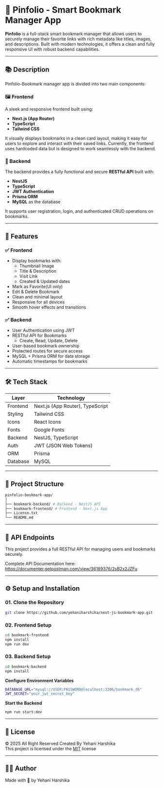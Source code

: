# 🔖 Pinfolio - Smart Bookmark Manager App

**Pinfolio** is a full-stack smart bookmark manager that allows users to securely manage their favorite links with rich metadata like titles, images, and descriptions. Built with modern technologies, it offers a clean and fully responsive UI with robust backend capabilities.

---

## 📚 Description

Pinfolio-Bookmark manager app is divided into two main components:

### 🖼️ Frontend

A sleek and responsive frontend built using:
- **Next.js (App Router)**
- **TypeScript**
- **Tailwind CSS**

It visually displays bookmarks in a clean card layout, making it easy for users to explore and interact with their saved links. Currently, the frontend uses hardcoded data but is designed to work seamlessly with the backend.

### 🔧 Backend

The backend provides a fully functional and secure **RESTful API** built with:
- **NestJS**
- **TypeScript**
- **JWT Authentication**
- **Prisma ORM**
- **MySQL** as the database

It supports user registration, login, and authenticated CRUD operations on bookmarks.

---

## 🚀 Features

### ✅ Frontend

- Display bookmarks with:
  - Thumbnail Image
  - Title & Description
  - Visit Link
  - Created & Updated dates
- Mark as Favorite(UI only)
- Edit & Delete Bookmark
- Clean and minimal layout
- Responsive for all devices
- Smooth hover effects and transitions

### ✅ Backend

- User Authentication using JWT
- RESTful API for Bookmarks
  - Create, Read, Update, Delete
- User-based bookmark ownership
- Protected routes for secure access
- MySQL + Prisma ORM for data storage
- Automatic timestamps for bookmarks

---

## 🛠️ Tech Stack

| Layer     | Technology            |
| --------- | --------------------- |
| Frontend  | Next.js (App Router), TypeScript |
| Styling   | Tailwind CSS          |
| Icons     | React Icons           |
| Fonts     | Google Fonts          |
| Backend   | NestJS, TypeScript    |
| Auth      | JWT (JSON Web Tokens) |
| ORM       | Prisma                |
| Database  | MySQL                 |

---

## 📁 Project Structure

```sh
pinfolio-bookmark-app/
│          
├── bookmark-backend/ # Backend - NestJS API   
├── bookmark-frontend/ # Frontend - Next.js App  
├── License.txt
└── README.md
```

---

## 🔐 API Endpoints

This project provides a full RESTful API for managing users and bookmarks securely.

Complete API Documentation here:
https://documenter.getpostman.com/view/36189376/2sB2x2JZFu

---

## ⚙️ Setup and Installation

### 01. Clone the Repository

```bash
git clone https://github.com/yehaniharshika/next-js-bookmark-app.git
```

### 02. Frontend Setup

```bash
cd bookmark-frontend
npm install
npm run dev
```

### 03. Backend Setup

```bash
cd bookmark-backend
npm install
```

**Configure Environment Variables**

```bash
DATABASE_URL="mysql://USER:PASSWORD@localhost:3306/bookmark_db"
JWT_SECRET="your_jwt_secret_key"
```

**Start the Backend** 

```bash
npm run start:dev
```

---

## 🪪 License
© 2025 All Right Reserved Created By Yehani Harshika
<br/>
This project is licensed under the [MIT](License.txt) license

---

## 👨‍💻 Author
Made with 💙 by Yehani Harshika
